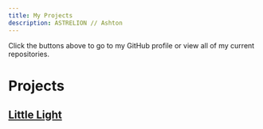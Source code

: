 ```yaml
---
title: My Projects
description: ASTRELION // Ashton
---
```

Click the buttons above to go to my GitHub profile or view all of my current repositories.
# Projects
## [Little Light](Little-Light)